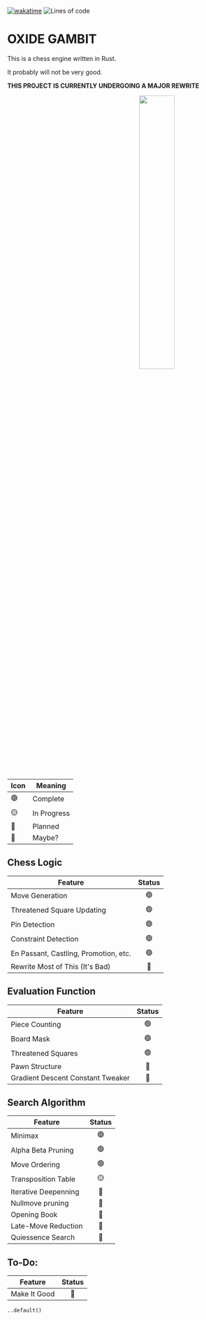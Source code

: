 [![wakatime](https://wakatime.com/badge/user/4b6581a3-5d2c-4e5d-9be1-63e7bb07270d/project/c1aed1d2-5def-458d-82c7-449b42f15502.svg)](https://wakatime.com/badge/user/4b6581a3-5d2c-4e5d-9be1-63e7bb07270d/project/c1aed1d2-5def-458d-82c7-449b42f15502)
<img alt="Lines of code" src="https://img.shields.io/tokei/lines/github/aspiringLich/oxide-gambit">
# **OXIDE GAMBIT**

This is a chess engine written in Rust.

It probably will not be very good.

**THIS PROJECT IS CURRENTLY UNDERGOING A MAJOR REWRITE**

<img align = "right" src = "img/example_screenshot.png" width = 40%>

|Icon|Meaning|
|----------|--------|
|🟢|Complete|
|🟡|In Progress|
|🔴|Planned|
|🔵|Maybe?|

## **Chess Logic** 
| Feature | Status |
|-| :-: |
|Move Generation|🟢|
|Threatened Square Updating|🟢|
|Pin Detection|🟢|
|Constraint Detection|🟢|
|En Passant, Castling, Promotion, etc.|🟢|
|Rewrite Most of This (It's Bad)|🔴|

## **Evaluation Function**
| Feature | Status |
|-| :-: |
|Piece Counting|🟢|
|Board Mask|🟢|
|Threatened Squares|🟢|
|Pawn Structure|🔴|
|Gradient Descent Constant Tweaker|🔵|

## **Search Algorithm**
| Feature  | Status |
|-| :-: |
|Minimax|🟢|
|Alpha Beta Pruning|🟢|
|Move Ordering|🟢|
|Transposition Table|🟡|
|Iterative Deepenning|🔴|
|Nullmove pruning|🔴|
|Opening Book|🔴|
|Late-Move Reduction|🔵|
|Quiessence Search|🔵|

## **To-Do:**
| Feature  | Status |
|-| :-: |
|Make It Good|🔴|

`..default()`
